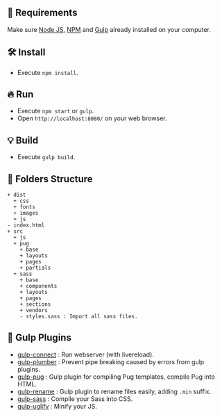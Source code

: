 ## :flags: Requirements

Make sure [Node JS](https://nodejs.org), [NPM](https://www.npmjs.com) and [Gulp](http://gulpjs.com/) already installed on your computer.

## :hammer_and_wrench: Install

- Execute `npm install`.

## :fire: Run

- Execute `npm start` or `gulp`.
- Open `http://localhost:8080/` on your web browser.

## :bulb: Build

- Execute `gulp build`.

## :open_file_folder: Folders Structure

```
+ dist
  + css
  + fonts
  + images
  + js
- index.html
+ src
  + js
  + pug
    + base
    + layouts
    + pages
    + partials
  + sass
    + base
    + components
    + layouts
    + pages
    + sections
    + vendors
    - styles.sass : Import all sass files.
```

## :postbox: Gulp Plugins

- [gulp-connect](https://www.npmjs.com/package/gulp-connect) : Run webserver (with livereload).
- [gulp-plumber](https://www.npmjs.com/package/gulp-plumber) : Prevent pipe breaking caused by errors from gulp plugins.
- [gulp-pug](https://www.npmjs.com/package/gulp-pug) : Gulp plugin for compiling Pug templates, compile Pug into HTML.
- [gulp-rename](https://www.npmjs.com/package/gulp-rename) : Gulp plugin to rename files easily, adding `.min` suffix.
- [gulp-sass](https://www.npmjs.com/package/gulp-sass) : Compile your Sass into CSS.
- [gulp-uglify](https://www.npmjs.com/package/gulp-uglify) : Minify your JS.
